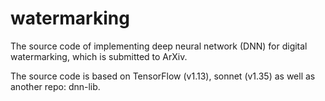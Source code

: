 # watermarking

The source code of implementing deep neural network (DNN) for digital watermarking, which is submitted to ArXiv.

The source code is based on TensorFlow (v1.13), sonnet (v1.35) as well as another repo: dnn-lib.
